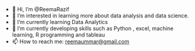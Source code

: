 - 👋 Hi, I’m @ReemaRazif
- 👀 I’m interested in learning more about data analysis and data science.
- 🌱 I’m currently learning Data Analytics
- 💞️ I’m currently developing skills such as Python , excel, machine learning, R programming and tableau
- 📫 How to reach me: reemaummar@gmail.com

<!---
ReemaRazif/ReemaRazif is a ✨ special ✨ repository because its `README.md` (this file) appears on your GitHub profile.
You can click the Preview link to take a look at your changes.
--->
